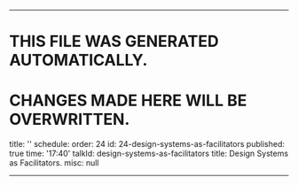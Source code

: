 ----

# THIS FILE WAS GENERATED AUTOMATICALLY.
# CHANGES MADE HERE WILL BE OVERWRITTEN.

title: ''
schedule:
  order: 24
  id: 24-design-systems-as-facilitators
  published: true
  time: '17:40'
  talkId: design-systems-as-facilitators
  title: Design Systems as Facilitators.
  misc: null

----

